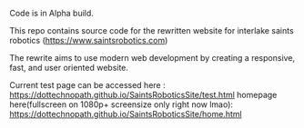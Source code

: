 Code is in Alpha build.

This repo contains source code for the rewritten website for interlake saints robotics (https://www.saintsrobotics.com)

The rewrite aims to use modern web development by creating a responsive, fast, and user oriented website.

Current test page can be accessed here :
https://dottechnopath.github.io/SaintsRoboticsSite/test.html
homepage here(fullscreen on 1080p+ screensize only right now lmao):
https://dottechnopath.github.io/SaintsRoboticsSite/home.html
